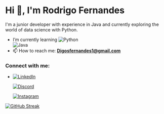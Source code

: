 # Hi 👋, I'm Rodrigo Fernandes

I'm a junior developer with experience in Java and currently exploring the world of data science with Python.

- I’m currently learning  ![Python](https://img.shields.io/badge/Python-000?style=for-the-badge&logo=python)  
  ![Java](https://img.shields.io/badge/Java-000?style=for-the-badge&logo=java)  
- 📫 How to reach me: **Digosfernandes1@gmail.com**

### Connect with me:

- [![LinkedIn](https://img.shields.io/badge/LinkedIn-000?style=for-the-badge&logo=linkedin&logoColor=0E76A8)](https://linkedin.com/in/rodrigo-souza-742175149/)

  [![Discord](https://img.shields.io/badge/Discord-000?style=for-the-badge&logo=discord)](https://www.discord.com/in/_digo_)

  [![Instagram](https://img.shields.io/badge/Instagram-000?style=for-the-badge&logo=instagram)](https://instagram.com/fernandessdigo)


[![GitHub Streak](https://streak-stats.demolab.com/?user=digofernandes&theme=dark&background=000&border=30A3DC&dates=FFF)](https://git.io/streak-stats)

